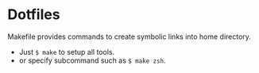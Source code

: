 # Dotfiles

Makefile provides commands to create symbolic links into home directory.

- Just `$ make` to setup all tools.
- or specify subcommand such as `$ make zsh`.
